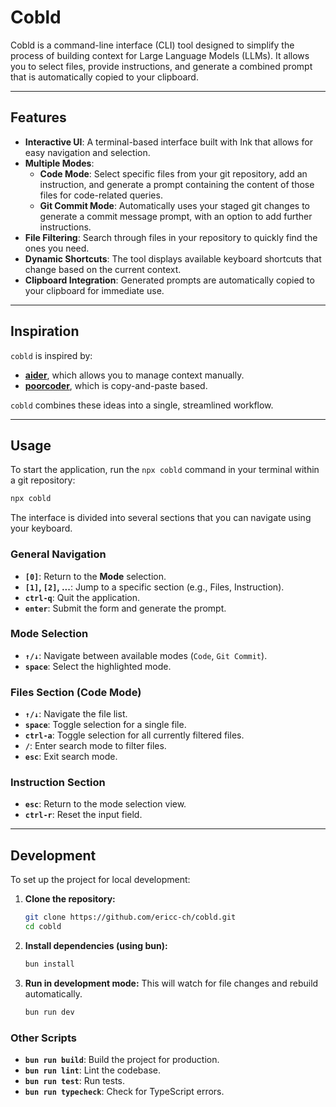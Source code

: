 # Cobld

Cobld is a command-line interface (CLI) tool designed to simplify the process of building context for Large Language Models (LLMs). It allows you to select files, provide instructions, and generate a combined prompt that is automatically copied to your clipboard.

---

## Features

- **Interactive UI**: A terminal-based interface built with Ink that allows for easy navigation and selection.
- **Multiple Modes**:
  - **Code Mode**: Select specific files from your git repository, add an instruction, and generate a prompt containing the content of those files for code-related queries.
  - **Git Commit Mode**: Automatically uses your staged git changes to generate a commit message prompt, with an option to add further instructions.
- **File Filtering**: Search through files in your repository to quickly find the ones you need.
- **Dynamic Shortcuts**: The tool displays available keyboard shortcuts that change based on the current context.
- **Clipboard Integration**: Generated prompts are automatically copied to your clipboard for immediate use.

---

## Inspiration

`cobld` is inspired by:

- **[aider](https://aider.chat)**, which allows you to manage context manually.
- **[poorcoder](https://github.com/Strawberry-Computer/poorcoder)**, which is copy-and-paste based.

`cobld` combines these ideas into a single, streamlined workflow.

---

## Usage

To start the application, run the `npx cobld` command in your terminal within a git repository:

```bash
npx cobld
```

The interface is divided into several sections that you can navigate using your keyboard.

### General Navigation

- **`[0]`**: Return to the **Mode** selection.
- **`[1]`, `[2]`, ...**: Jump to a specific section (e.g., Files, Instruction).
- **`ctrl-q`**: Quit the application.
- **`enter`**: Submit the form and generate the prompt.

### Mode Selection

- **`↑/↓`**: Navigate between available modes (`Code`, `Git Commit`).
- **`space`**: Select the highlighted mode.

### Files Section (Code Mode)

- **`↑/↓`**: Navigate the file list.
- **`space`**: Toggle selection for a single file.
- **`ctrl-a`**: Toggle selection for all currently filtered files.
- **`/`**: Enter search mode to filter files.
- **`esc`**: Exit search mode.

### Instruction Section

- **`esc`**: Return to the mode selection view.
- **`ctrl-r`**: Reset the input field.

---

## Development

To set up the project for local development:

1.  **Clone the repository:**

    ```bash
    git clone https://github.com/ericc-ch/cobld.git
    cd cobld
    ```

2.  **Install dependencies (using bun):**

    ```bash
    bun install
    ```

3.  **Run in development mode:**
    This will watch for file changes and rebuild automatically.

    ```bash
    bun run dev
    ```

### Other Scripts

- **`bun run build`**: Build the project for production.
- **`bun run lint`**: Lint the codebase.
- **`bun run test`**: Run tests.
- **`bun run typecheck`**: Check for TypeScript errors.
